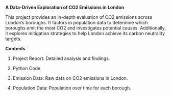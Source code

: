 **A Data-Driven Exploration of CO2 Emissions in London**

This project provides an in-depth evaluation of CO2 emissions across London’s boroughs. It factors in population data to determine which boroughs emit the most CO2 and investigates potential causes. Additionally, it explores mitigation strategies to help London achieve its carbon neutrality targets.

**Contents**

1. Project Report: Detailed analysis and findings.

2. Python Code

3. Emission Data: Raw data on CO2 emissions in London.

4. Population Data: Population over time for each borough.
